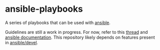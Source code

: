 ansible-playbooks
=================

A series of playbooks that can be used with [ansible][].

Guidelines are still a work in progress.  For now, refer to this
[thread][] and [ansible documentation][].  This repository likely depends
on features present in [ansible/devel][].

[ansible]: http://ansible.github.com
[thread]: https://groups.google.com/d/topic/ansible-project/BwCyg7-are4/discussion
[ansible/devel]: https://github.com/ansible/ansible
[ansible documentation]: http://ansible.github.com
